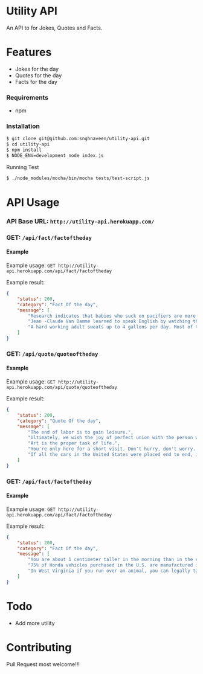 Utility API
======
An API to for Jokes, Quotes and Facts.

# Features

* Jokes for the day 
* Quotes for the day
* Facts for the day

### Requirements

- npm


### Installation
```sh
$ git clone git@github.com:snghnaveen/utility-api.git
$ cd utility-api
$ npm install
$ NODE_ENV=development node index.js
```
Running Test
``` sh
$ ./node_modules/mocha/bin/mocha tests/test-script.js
```

# API Usage
### API Base URL: `http://utility-api.herokuapp.com/`


### GET: `/api/fact/factoftheday`
#### Example
Example usage: `GET http://utility-api.herokuapp.com/api/fact/factoftheday`

Example result:
```json
{
    "status": 200,
    "category": "Fact Of the day",
    "message": [
        "Research indicates that babies who suck on pacifiers are more prone to ear aches.",
        "Jean -Claude Van Damme learned to speak English by watching the cartoon 'The Flintstones.",
        "A hard working adult sweats up to 4 gallons per day. Most of the sweat evaporates before a person realizes it's there, though!"
    ]
}
```


### GET: `/api/quote/quoteoftheday`
#### Example
Example usage: `GET http://utility-api.herokuapp.com/api/quote/quoteoftheday`

Example result:
```json
{
    "status": 200,
    "category": "Quote Of the day",
    "message": [
        "The end of labor is to gain leisure.",
        "Ultimately, we wish the joy of perfect union with the person we love.",
        "Art is the proper task of life.",
        "You're only here for a short visit. Don't hurry, don't worry. And be sure to smell the flowers along the way.",
        "If all the cars in the United States were placed end to end, it would probably be Labor Day Weekend."
    ]
}
```


### GET: `/api/fact/factoftheday`
#### Example
Example usage: `GET http://utility-api.herokuapp.com/api/fact/factoftheday`

Example result:
```json
{
    "status": 200,
    "category": "Fact Of the day",
    "message": [
        "You are about 1 centimeter taller in the morning than in the evening!",
        "75% of Honda vehicles purchased in the U.S. are manufactured in North America!",
        "In West Virginia if you run over an animal, you can legally take it home and cook it for dinner!"
    ]
}
```
# Todo
* Add more utility

# Contributing
Pull Request most welcome!!!